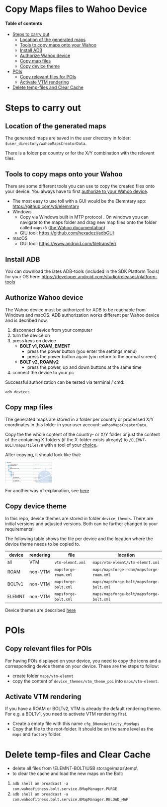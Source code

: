 # Copy Maps files to Wahoo Device <!-- omit in toc -->

#### Table of contents <!-- omit in toc -->
- [Steps to carry out](#steps-to-carry-out)
  - [Location of the generated maps](#location-of-the-generated-maps)
  - [Tools to copy maps onto your Wahoo](#tools-to-copy-maps-onto-your-wahoo)
  - [Install ADB](#install-adb)
  - [Authorize Wahoo device](#authorize-wahoo-device)
  - [Copy map files](#copy-map-files)
  - [Copy device theme](#copy-device-theme)
- [POIs](#pois)
  - [Copy relevant files for POIs](#copy-relevant-files-for-pois)
  - [Activate VTM rendering](#activate-vtm-rendering)
- [Delete temp-files and Clear Cache](#delete-temp-files-and-clear-cache)

# Steps to carry out
## Location of the generated maps
The generated maps are saved in the user directory in folder: `$user_directory/wahooMapsCreatorData`.

There is a folder per country or for the X/Y combination with the relevant tiles.

## Tools to copy maps onto your Wahoo
There are some different tools you can use to copy the created files onto your device.
You always have to first [authorize to your Wahoo device](#authorize-wahoo-device).

- The most easy to use toll with a GUI would be the Elemntary app: https://github.com/vti/elemntary
- Windows
  - Copy via Windows built in MTP protocol . On windows you can navigate to the maps folder and drag new map files onto the folder called `maps/8` ([the Wahoo documentation](https://support.wahoofitness.com/hc/en-us/articles/115000127910-Connecting-ELEMNT-BOLT-ROAM-to-Desktop-or-Laptop-Computers))
  - GIU tool: https://github.com/hexadezi/adbGUI
- macOS
  - GUI tool: https://www.android.com/filetransfer/

## Install ADB
You can download the lates ADB-tools (included in the SDK Platform Tools) for your OS here:
https://developer.android.com/studio/releases/platform-tools

## Authorize Wahoo device
The Wahoo device must be authorized for ADB to be reachable from Windows and macOS. ADB authorization works different per Wahoo device and is decribed now.

1. disconnect device from your computer
2. turn the device on
3. press keys on device
   * **BOLT v1, ROAM, EMENT**
     * press the power button (you enter the settings menu)
     * press the power button again (you return to the normal screen)
   * **BOLT v2, ROAMv2**
     * press the power, up and down buttons at the same time
4. connect the device to your pc

Successful authorization can be tested via terminal / cmd:
```
adb devices
```

## Copy map files
The generated maps are stored in a folder per country or processed X/Y coordinates in this folder in your user account: `wahooMapsCreatorData`.

Copy the the whole content of the country- or X/Y folder or just the content of the containing X-folders (if the X-folder exists already) to `/ELEMNT-BOLT/maps/tiles/8` with a tool of your [choice](#tools-to-copy-maps-onto-your-wahoo).

After copying, it should look like that:

<img src="./pictures/maps-file-structure.png" alt="filestructure on device" width=30%>

For another way of explanation, see [here](FAQ.md#where-on-my-wahoo-do-i-have-to-copy-the-maps)

## Copy device theme
In this repo, device themes are stored in folder `device_themes`. There are initial versions and adjusted versions. Both can be further changed to your requirements!

The following table shows the file per device and the location where the device theme needs to be copied to.

| device | rendering | file                 | location                                 |
| ------ | --------- | -------------------- | ---------------------------------------- |
| all    | VTM       | `vtm-elemnt.xml`     | `maps/vtm-elemnt/vtm-elemnt.xml`         |
| ROAM   | non-VTM   | `mapsforge-roam.xml` | `maps/mapsforge-roam/mapsforge-roam.xml` |
| BOLTv1 | non-VTM   | `mapsforge-bolt.xml` | `maps/mapsforge-bolt/mapsforge-bolt.xml` |
| ELEMNT | non-VTM   | `mapsforge-bolt.xml` | `maps/mapsforge-bolt/mapsforge-bolt.xml` |

Device themes are described [here](TAGS_ON_MAP_AND_DEVICE.md#Device-Theme)

# POIs
## Copy relevant files for POIs
For having POIs displayed on your device, you need to copy the icons and a corresponding device theme on your device.
These are the steps to follow:
- create folder `maps/vtm-elemnt`
- copy the content of  `device_themes/vtm_theme_poi` into  `maps/vtm-elemnt`.

## Activate VTM rendering
If you have a ROAM or BOLTv2, VTM is already the default rendering theme.
For e.g. a BOLTv1, you need to activete VTM rendering first.

- Create a empty file with this name `cfg_BHomeActivity_VtmMaps`
- Copy that file to the root-folder. It should be on the same level as the `maps` and `factory` folder.

# Delete temp-files and Clear Cache
- delete all files from \ELEMNT-BOLT\USB storage\maps\temp\
- to clear the cache and load the new maps on the Bolt:
1. `adb shell am broadcast -a com.wahoofitness.bolt.service.BMapManager.PURGE`
2. `adb shell am broadcast -a com.wahoofitness.bolt.service.BMapManager.RELOAD_MAP`
